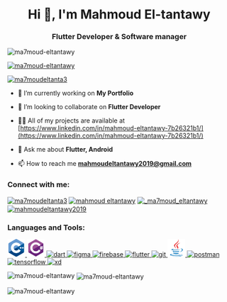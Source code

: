<h1 align="center">Hi 👋, I'm Mahmoud El-tantawy</h1>
<h3 align="center">Flutter Developer & Software manager</h3>

<p align="left"> <img src="https://komarev.com/ghpvc/?username=ma7moud-eltantawy&label=Profile%20views&color=0e75b6&style=flat" alt="ma7moud-eltantawy" /> </p>

<p align="left"> <a href="https://github.com/ryo-ma/github-profile-trophy"><img src="https://github-profile-trophy.vercel.app/?username=ma7moud-eltantawy" alt="ma7moud-eltantawy" /></a> </p>

<p align="left"> <a href="https://twitter.com/ma7moudeltanta3" target="blank"><img src="https://img.shields.io/twitter/follow/ma7moudeltanta3?logo=twitter&style=for-the-badge" alt="ma7moudeltanta3" /></a> </p>

- 🔭 I’m currently working on **My Portfolio**

- 👯 I’m looking to collaborate on **Flutter Developer**

- 👨‍💻 All of my projects are available at [https://www.linkedin.com/in/mahmoud-eltantawy-7b26321b1/](https://www.linkedin.com/in/mahmoud-eltantawy-7b26321b1/)

- 💬 Ask me about **Flutter, Android**

- 📫 How to reach me **mahmoudeltantawy2019@gmail.com**

<h3 align="left">Connect with me:</h3>
<p align="left">
<a href="https://twitter.com/ma7moudeltanta3" target="blank"><img align="center" src="https://raw.githubusercontent.com/rahuldkjain/github-profile-readme-generator/master/src/images/icons/Social/twitter.svg" alt="ma7moudeltanta3" height="30" width="40" /></a>
<a href="https://linkedin.com/in/mahmoud eltantawy" target="blank"><img align="center" src="https://raw.githubusercontent.com/rahuldkjain/github-profile-readme-generator/master/src/images/icons/Social/linked-in-alt.svg" alt="mahmoud eltantawy" height="30" width="40" /></a>
<a href="https://instagram.com/_ma7moud_eltantawy" target="blank"><img align="center" src="https://raw.githubusercontent.com/rahuldkjain/github-profile-readme-generator/master/src/images/icons/Social/instagram.svg" alt="_ma7moud_eltantawy" height="30" width="40" /></a>
<a href="https://www.leetcode.com/mahmoudeltantawy2019" target="blank"><img align="center" src="https://raw.githubusercontent.com/rahuldkjain/github-profile-readme-generator/master/src/images/icons/Social/leet-code.svg" alt="mahmoudeltantawy2019" height="30" width="40" /></a>
</p>

<h3 align="left">Languages and Tools:</h3>
<p align="left"> <a href="https://www.w3schools.com/cpp/" target="_blank" rel="noreferrer"> <img src="https://raw.githubusercontent.com/devicons/devicon/master/icons/cplusplus/cplusplus-original.svg" alt="cplusplus" width="40" height="40"/> </a> <a href="https://www.w3schools.com/cs/" target="_blank" rel="noreferrer"> <img src="https://raw.githubusercontent.com/devicons/devicon/master/icons/csharp/csharp-original.svg" alt="csharp" width="40" height="40"/> </a> <a href="https://dart.dev" target="_blank" rel="noreferrer"> <img src="https://www.vectorlogo.zone/logos/dartlang/dartlang-icon.svg" alt="dart" width="40" height="40"/> </a> <a href="https://www.figma.com/" target="_blank" rel="noreferrer"> <img src="https://www.vectorlogo.zone/logos/figma/figma-icon.svg" alt="figma" width="40" height="40"/> </a> <a href="https://firebase.google.com/" target="_blank" rel="noreferrer"> <img src="https://www.vectorlogo.zone/logos/firebase/firebase-icon.svg" alt="firebase" width="40" height="40"/> </a> <a href="https://flutter.dev" target="_blank" rel="noreferrer"> <img src="https://www.vectorlogo.zone/logos/flutterio/flutterio-icon.svg" alt="flutter" width="40" height="40"/> </a> <a href="https://git-scm.com/" target="_blank" rel="noreferrer"> <img src="https://www.vectorlogo.zone/logos/git-scm/git-scm-icon.svg" alt="git" width="40" height="40"/> </a> <a href="https://www.java.com" target="_blank" rel="noreferrer"> <img src="https://raw.githubusercontent.com/devicons/devicon/master/icons/java/java-original.svg" alt="java" width="40" height="40"/> </a> <a href="https://postman.com" target="_blank" rel="noreferrer"> <img src="https://www.vectorlogo.zone/logos/getpostman/getpostman-icon.svg" alt="postman" width="40" height="40"/> </a> <a href="https://www.tensorflow.org" target="_blank" rel="noreferrer"> <img src="https://www.vectorlogo.zone/logos/tensorflow/tensorflow-icon.svg" alt="tensorflow" width="40" height="40"/> </a> <a href="https://www.adobe.com/products/xd.html" target="_blank" rel="noreferrer"> <img src="https://cdn.worldvectorlogo.com/logos/adobe-xd.svg" alt="xd" width="40" height="40"/> </a> </p>

<p><img align="left" src="https://github-readme-stats.vercel.app/api/top-langs?username=ma7moud-eltantawy&show_icons=true&locale=en&layout=compact" alt="ma7moud-eltantawy" /></p>

<p>&nbsp;<img align="center" src="https://github-readme-stats.vercel.app/api?username=ma7moud-eltantawy&show_icons=true&locale=en" alt="ma7moud-eltantawy" /></p>

<p><img align="center" src="https://github-readme-streak-stats.herokuapp.com/?user=ma7moud-eltantawy&" alt="ma7moud-eltantawy" /></p>
